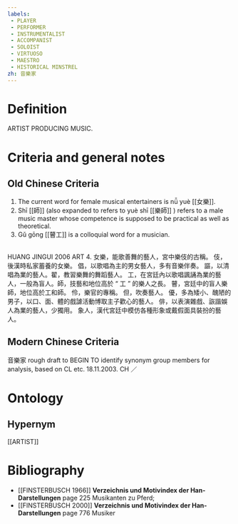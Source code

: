 ```yaml
---
labels: 
 - PLAYER
 - PERFORMER
 - INSTRUMENTALIST
 - ACCOMPANIST
 - SOLOIST
 - VIRTUOSO
 - MAESTRO
 - HISTORICAL MINSTREL
zh: 音樂家
---
```


# Definition
ARTIST PRODUCING MUSIC.
# Criteria and general notes
## Old Chinese Criteria
1. The current word for female musical entertainers is nǚ yuè [[女樂]].
2. Shī [[師]] (also expanded to refers to yuè shī [[樂師]] ) refers to a male music master whose competence is supposed to be practical as well as theoretical.
3. Gǔ gōng [[瞽工]] is a colloquial word for a musician.
## 
HUANG JINGUI 2006
ART 4.
女樂，能歌善舞的藝人，宮中樂伎的古稱。
伎，後漢時私家蓄養的女樂。
倡，以歌唱為主的男女藝人，多有音樂伴奏。
謳，以清唱為業的藝人。翟，教習樂舞的舞蹈藝人。
工，在宮廷內以歌唱諷誦為業的藝人，一般為盲人。師，技藝和地位高於 “ 工 ” 的樂人之長。
瞽，宮廷中的盲人樂師，地位高於工和師。
伶，樂官的專稱。
但，吹奏藝人。
優，多為矮小、醜陋的男子，以口、面、體的戲謔活動博取主子歡心的藝人。
俳，以表演雜戲、詼諧娛人為業的藝人，少獨用。
象人，漢代宮廷中模仿各種形象或戴假面具裝扮的藝人。
## Modern Chinese Criteria
音樂家
rough draft to BEGIN TO identify synonym group members for analysis, based on CL etc. 18.11.2003. CH ／
# Ontology

## Hypernym
[[ARTIST]]
# Bibliography
- [[FINSTERBUSCH 1966]]
**Verzeichnis und Motivindex der Han-Darstellungen** page 225
Musikanten zu Pferd;
- [[FINSTERBUSCH 2000]]
**Verzeichnis und Motivindex der Han-Darstellungen** page 776
Musiker